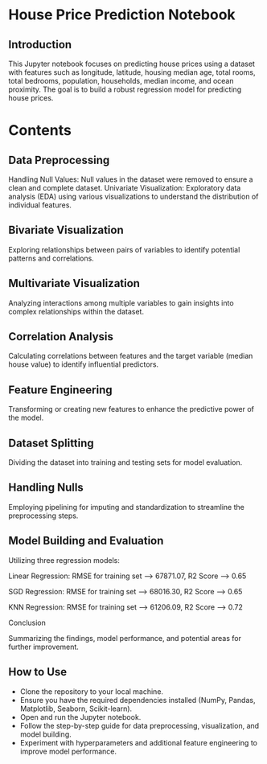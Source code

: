 # House Price Prediction Notebook
## Introduction
This Jupyter notebook focuses on predicting house prices using a dataset with features such as longitude, latitude, housing median age, total rooms, total bedrooms, population, households, median income, and ocean proximity. The goal is to build a robust regression model for predicting house prices.

# Contents
## Data Preprocessing
Handling Null Values: Null values in the dataset were removed to ensure a clean and complete dataset.
Univariate Visualization: Exploratory data analysis (EDA) using various visualizations to understand the distribution of individual features.
## Bivariate Visualization

Exploring relationships between pairs of variables to identify potential patterns and correlations.
## Multivariate Visualization

Analyzing interactions among multiple variables to gain insights into complex relationships within the dataset.
## Correlation Analysis

Calculating correlations between features and the target variable (median house value) to identify influential predictors.
## Feature Engineering

Transforming or creating new features to enhance the predictive power of the model.
## Dataset Splitting

Dividing the dataset into training and testing sets for model evaluation.
## Handling Nulls

Employing pipelining for imputing and standardization to streamline the preprocessing steps.
## Model Building and Evaluation

Utilizing three regression models:

 Linear Regression: RMSE for training set --> 67871.07, R2 Score --> 0.65 
 
 SGD Regression: RMSE for training set --> 68016.30, R2 Score --> 0.65
 
 KNN Regression: RMSE for training set --> 61206.09, R2 Score --> 0.72
 
Conclusion

Summarizing the findings, model performance, and potential areas for further improvement.
## How to Use
- Clone the repository to your local machine.
- Ensure you have the required dependencies installed (NumPy, Pandas, Matplotlib, Seaborn, Scikit-learn).
- Open and run the Jupyter notebook.
- Follow the step-by-step guide for data preprocessing, visualization, and model building.
- Experiment with hyperparameters and additional feature engineering to improve model performance.
